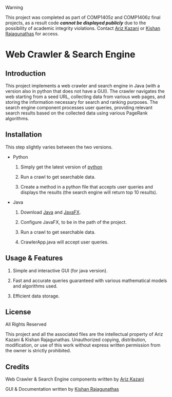 > [!WARNING]
> This project was completed as part of COMP1405z and COMP1406z final projects, as a result code **_cannot be displayed publicly_** due to the possibility of academic integrity violations. Contact [Ariz Kazani](https://github.com/Ariz-Kazani) or [Kishan Rajagunathas](https://github.com/Kish170) for access.

# Web Crawler & Search Engine

## Introduction

This project implements a web crawler and search engine in Java (with a version also in python that does not have a GUI). The crawler navigates the web starting from a seed URL, collecting data from various web pages, and storing the information necessary for search and ranking purposes. The search engine component processes user queries, providing relevant search results based on the collected data using various PageRank algorithms.

## Installation

This step slightly varies between the two versions.

- Python

  1.  Simply get the latest version of [python](https://www.python.org/downloads/)

  2.  Run a crawl to get searchable data.

  3.  Create a method in a python file that accepts user queries and displays the results (the search engine will return top 10 results).

- Java

  1.  Download [Java](https://www.oracle.com/ca-en/java/technologies/downloads/) and [JavaFX](https://openjfx.io/).

  2.  Configure JavaFX, to be in the path of the project.

  3.  Run a crawl to get searchable data.

  4.  CrawlerApp.java will accept user queries.

## Usage & Features

1.  Simple and interactive GUI (for java version).

2.  Fast and accurate queries guaranteed with various mathematical models and algorithms used.

3.  Efficient data storage.

## License

All Rights Reserved

This project and all the associated files are the intellectual property of Ariz Kazani & Kishan Rajagunathas. Unauthorized copying, distribution, modification, or use of this work without express written permission from the owner is strictly prohibited.

## Credits

Web Crawler & Search Engine components written by [Ariz Kazani](https://github.com/Ariz-Kazani)

GUI & Documentation written by [Kishan Rajagunathas](https://github.com/Kish170)
